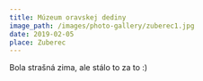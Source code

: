 ```yaml
---
title: Múzeum oravskej dediny
image_path: /images/photo-gallery/zuberec1.jpg
date: 2019-02-05
place: Zuberec
---
```

Bola strašná zima, ale stálo to za to :)